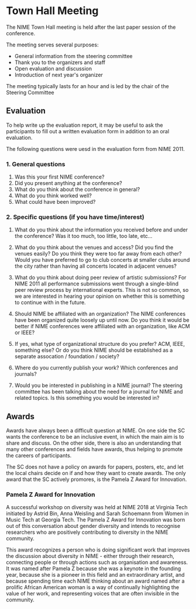 # Town Hall Meeting

The NIME Town Hall meeting is held after the last paper session of the conference.

The meeting serves several purposes:

* General information from the steering committee
* Thank you to the organizers and staff
* Open evaluation and discussion
* Introduction of next year's organizer

The meeting typically lasts for an hour and is led by the chair of the Steering Committee


## Evaluation

To help write up the evaluation report, it may be useful to ask the participants to fill out a written evaluation form in addition to an oral evaluation.




The following questions were uesd in the evaluation form from NIME 2011.

### 1. General questions

1. Was this your first NIME conference?
2. Did you present anything at the conference?
3. What do you think about the conference in general?
4. What do you think worked well?
5. What could have been improved?

### 2. Specific questions (if you have time/interest)

1. What do you think about the information you received before and under the conference? Was it too much, too little, too late, etc...

2. What do you think about the venues and access? Did you find the venues easily? Do you think they were too far away from each other? Would you have preferred to go to club concerts at smaller clubs around the city rather than having all concerts located in adjacent venues?

3. What do you think about doing peer review of artistic submissions? For NIME 2011 all performance submissions went through a single-blind peer review process by international experts. This is not so common, so we are interested in hearing your opinion on whether this is something to continue with in the future.

4. Should NIME be affiliated with an organization? The NIME conferences have been organized quite loosely up until now. Do you think it would be better if NIME conferences were affiliated with an organization, like ACM or IEEE?

5. If yes, what type of organizational structure do you prefer? ACM, IEEE, something else? Or do you think NIME should be established as a separate assocation / foundation / society?

6. Where do you currently publish your work? Which conferences and journals?

7. Would you be interested in publishing in a NIME journal? The steering committee has been talking about the need for a journal for NIME and related topics. Is this something you would be interested in?


## Awards

Awards have always been a difficult question at NIME. On one side the SC wants the conference to be an inclusive event, in which the main aim is to share and discuss. On the other side, there is also an understanding that many other conferences and fields have awards, thus helping to promote the careers of participants.

The SC does not have a policy on awards for papers, posters, etc, and let the local chairs decide on if and how they want to create awards. The only award that the SC actively promores, is the Pamela Z Award for Innovation.

### Pamela Z Award for Innovation

A successful workshop on diversity was held at NIME 2018 at Virginia Tech initiated by Astrid Bin, Anna Weisling and Sarah Schoemann from Women in Music Tech at Georgia Tech. The Pamela Z Award for Innovation was born out of this conversation about gender diversity and
intends to recognise researchers who are positively contributing to diversity in the NIME community.

This award recognizes a person who is doing significant work that improves the discussion about diversity in NIME - either through their research, connecting people or through actions such as organisation and awareness. It was named after Pamela Z because she was a keynote in the founding year, because she is a pioneer in this field and an extraordinary artist, and because spending time each NIME thinking about an award named after a prolific African American woman is a way of continually highlighting the value of her work, and representing voices that are often invisible in the community.
